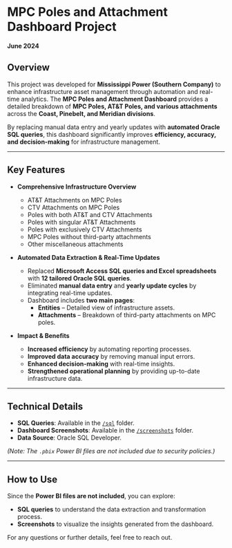 # MPC Poles and Attachment Dashboard Project  
**June 2024**  

## Overview  

This project was developed for **Mississippi Power (Southern Company)** to enhance infrastructure asset management through automation and real-time analytics. The **MPC Poles and Attachment Dashboard** provides a detailed breakdown of **MPC Poles, AT&T Poles, and various attachments** across the **Coast, Pinebelt, and Meridian divisions**.  

By replacing manual data entry and yearly updates with **automated Oracle SQL queries**, this dashboard significantly improves **efficiency, accuracy, and decision-making** for infrastructure management.  

---

## Key Features  

- **Comprehensive Infrastructure Overview**  
  - AT&T Attachments on MPC Poles  
  - CTV Attachments on MPC Poles  
  - Poles with both AT&T and CTV Attachments  
  - Poles with singular AT&T Attachments  
  - Poles with exclusively CTV Attachments  
  - MPC Poles without third-party attachments  
  - Other miscellaneous attachments  

- **Automated Data Extraction & Real-Time Updates**  
  - Replaced **Microsoft Access SQL queries and Excel spreadsheets** with **12 tailored Oracle SQL queries**.  
  - Eliminated **manual data entry** and **yearly update cycles** by integrating real-time updates.  
  - Dashboard includes **two main pages**:  
    - **Entities** – Detailed view of infrastructure assets.  
    - **Attachments** – Breakdown of third-party attachments on MPC poles.  

- **Impact & Benefits**  
  - **Increased efficiency** by automating reporting processes.  
  - **Improved data accuracy** by removing manual input errors.  
  - **Enhanced decision-making** with real-time insights.  
  - **Strengthened operational planning** by providing up-to-date infrastructure data.  

---

## Technical Details  

- **SQL Queries**: Available in the [`/sql`](sql/) folder.  
- **Dashboard Screenshots**: Available in the [`/screenshots`](screenshots/) folder.  
- **Data Source**: Oracle SQL Developer.  

*(Note: The `.pbix` Power BI files are not included due to security policies.)*  

---

## How to Use  

Since the **Power BI files are not included**, you can explore:  
- **SQL queries** to understand the data extraction and transformation process.  
- **Screenshots** to visualize the insights generated from the dashboard.  

For any questions or further details, feel free to reach out.  


